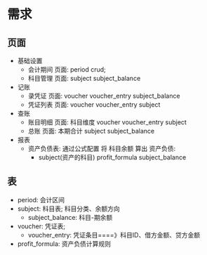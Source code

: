 # 需求

## 页面

- 基础设置
    - 会计期间 页面: period crud;
    - 科目管理 页面: subject subject_balance
- 记账
    - 录凭证 页面: voucher voucher_entry subject_balance
    - 凭证列表 页面: voucher voucher_entry subject
- 查账
    - 账目明细 页面: 科目维度 voucher voucher_entry subject
    - 总账 页面: 本期合计 subject subject_balance
- 报表
    - 资产负债表: 通过公式配置 将 科目余额 算出 资产负债: 
        - subject(资产的科目) profit_formula subject_balance

## 表

- period: 会计区间
- subject: 科目表; 科目分类、余额方向
    - subject_balance: 科目-期余额
- voucher: 凭证表; 
    - voucher_entry: 凭证条目====》科目ID、借方金额、贷方金额
- profit_formula: 资产负债计算规则
